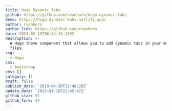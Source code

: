 ```yaml
---
title: Hugo Dynamic Tabs
github: https://github.com/rvanhorn/hugo-dynamic-tabs
demo: https://hugo-dynamic-tabs.netlify.app/
author: rvanhorn
author_link: https://github.com/rvanhorn
date: 2024-02-19T06:24:12.219Z
description: >-
  A Hugo theme component that allows you to add dynamic tabs in your markdown
  files.
ssg:
  - Hugo
css:
  - Bootstrap
cms: []
category: []
draft: false
publish_date: '2019-04-26T22:40:28Z'
update_date: '2022-01-16T22:45:47Z'
github_star: 51
github_fork: 14
---
```

